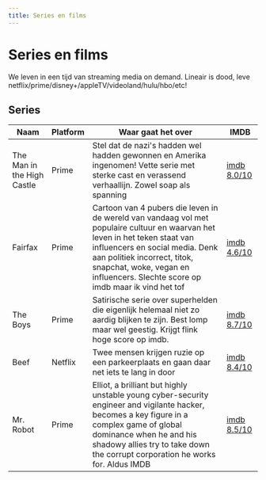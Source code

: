 ```yaml
---
title: Series en films
---
```


# Series en films

We leven in een tijd van streaming media on demand. Lineair is dood, leve netflix/prime/disney+/appleTV/videoland/hulu/hbo/etc!

## Series

| Naam                       | Platform | Waar gaat het over                                                                                                                                                                                                                                                              | IMDB                                                 |
| -------------------------- | -------- | ------------------------------------------------------------------------------------------------------------------------------------------------------------------------------------------------------------------------------------------------------------------------------- | ---------------------------------------------------- |
| The Man in the High Castle | Prime    | Stel dat de nazi's hadden wel hadden gewonnen en Amerika ingenomen! Vette serie met sterke cast en verassend verhaallijn. Zowel soap als spanning                                                                                                                               | [imdb 8.0/10](https://www.imdb.com/title/tt1740299/) |
| Fairfax | Prime | Cartoon van 4 pubers die leven in de wereld van vandaag vol met populaire cultuur en waarvan het leven in het teken staat van influencers en social media. Denk aan politiek incorrect, titok, snapchat, woke, vegan en influencers. Slechte score op imdb maar ik vind het tof | [imdb 4.6/10](https://www.imdb.com/title/tt7492014/) |
| The Boys                   | Prime    | Satirische serie over superhelden die eigenlijk helemaal niet zo aardig blijken te zijn. Best lomp maar wel geestig. Krijgt flink hoge score op imdb.                                                                                                                           | [imdb 8.7/10](https://www.imdb.com/title/tt1190634/) |
| Beef                       | Netflix  | Twee mensen krijgen ruzie op een parkeerplaats en gaan daar net iets te lang in door                                                                                                                                                                                            | [imdb 8.4/10](https://www.imdb.com/title/tt14403178) |
| Mr. Robot | Prime | Elliot, a brilliant but highly unstable young cyber-security engineer and vigilante hacker, becomes a key figure in a complex game of global dominance when he and his shadowy allies try to take down the corrupt corporation he works for. Aldus IMDB | [imdb 8.5/10](https://www.imdb.com/title/tt4158110/) |